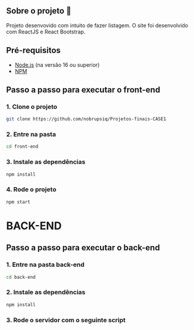 
## Sobre o projeto 📌

Projeto desenvovido com intuito de fazer listagem. O site foi desenvolvido com ReactJS e React Bootstrap.

## Pré-requisitos

- [Node.js](https://nodejs.org/en/) (na versão 16 ou superior)
- [NPM](https://www.npmjs.com/)


## Passo a passo para executar o front-end

### 1. Clone o projeto

```bash
git clone https://github.com/nobrupsiq/Projetos-finais-CASE1
```

### 2. Entre na pasta

```bash
cd front-end
```

### 3. Instale as dependências

```bash
npm install
```

### 4. Rode o projeto

```bash
npm start
```

# BACK-END

## Passo a passo para executar o back-end

### 1. Entre na pasta back-end

```bash
cd back-end
```
### 2. Instale as dependências

```bash
npm install
```

### 3. Rode o servidor com o seguinte script

```bash

```